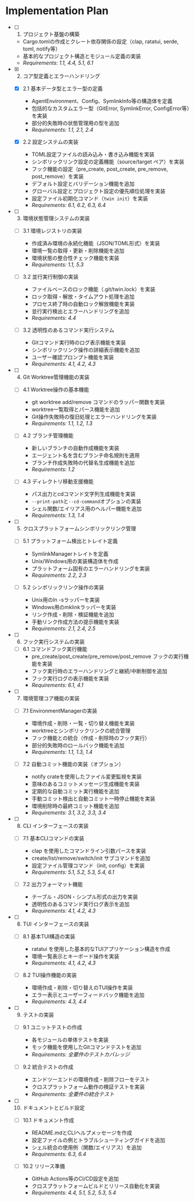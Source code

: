 # Implementation Plan

- [ ] 1. プロジェクト基盤の構築
  - Cargo.tomlの作成とクレート依存関係の設定（clap, ratatui, serde, toml, notify等）
  - 基本的なプロジェクト構造とモジュール定義の実装
  - _Requirements: 1.1, 4.4, 5.1, 6.1_

- [x] 2. コア型定義とエラーハンドリング
  - [x] 2.1 基本データ型とエラー型の定義
    - AgentEnvironment、Config、SymlinkInfo等の構造体を定義
    - 包括的なカスタムエラー型（GitError, SymlinkError, ConfigError等）を実装
    - 部分的失敗時の状態管理用の型を追加
    - _Requirements: 1.1, 2.1, 2.4_

  - [x] 2.2 設定システムの実装
    - TOML設定ファイルの読み込み・書き込み機能を実装
    - シンボリックリンク設定の定義機能（source/target ペア）を実装
    - フック機能の設定（pre_create, post_create, pre_remove, post_remove）を実装
    - デフォルト設定とバリデーション機能を追加
    - グローバル設定とプロジェクト設定の優先順位処理を実装
    - 設定ファイル初期化コマンド（`twin init`）を実装
    - _Requirements: 6.1, 6.2, 6.3, 6.4_

- [ ] 3. 環境状態管理システムの実装
  - [ ] 3.1 環境レジストリの実装
    - 作成済み環境の永続化機能（JSON/TOML形式）を実装
    - 環境一覧の取得・更新・削除機能を追加
    - 環境状態の整合性チェック機能を実装
    - _Requirements: 1.1, 5.3_

  - [ ] 3.2 並行実行制御の実装
    - ファイルベースのロック機能（.git/twin.lock）を実装
    - ロック取得・解放・タイムアウト処理を追加
    - プロセス終了時の自動ロック解放機能を実装
    - 並行実行検出とエラーハンドリングを追加
    - _Requirements: 4.4_

  - [ ] 3.2 透明性のあるコマンド実行システム
    - Gitコマンド実行時のログ表示機能を実装
    - シンボリックリンク操作の詳細表示機能を追加
    - ユーザー確認プロンプト機能を実装
    - _Requirements: 4.1, 4.2, 4.3_

- [ ] 4. Git Worktree管理機能の実装
  - [ ] 4.1 Worktree操作の基本機能
    - git worktree add/remove コマンドのラッパー関数を実装
    - worktree一覧取得とパース機能を追加
    - Git操作失敗時の復旧処理とエラーハンドリングを実装
    - _Requirements: 1.1, 1.2, 1.3_

  - [ ] 4.2 ブランチ管理機能
    - 新しいブランチの自動作成機能を実装
    - エージェント名を含むブランチ命名規則を適用
    - ブランチ作成失敗時の代替名生成機能を追加
    - _Requirements: 1.2_

  - [ ] 4.3 ディレクトリ移動支援機能
    - パス出力とcdコマンド文字列生成機能を実装
    - `--print-path`と`--cd-command`オプションの実装
    - シェル関数/エイリアス用のヘルパー機能を追加
    - _Requirements: 1.3, 1.4_

- [ ] 5. クロスプラットフォームシンボリックリンク管理
  - [ ] 5.1 プラットフォーム検出とトレイト定義
    - SymlinkManagerトレイトを定義
    - Unix/Windows用の実装構造体を作成
    - プラットフォーム固有のエラーハンドリングを実装
    - _Requirements: 2.2, 2.3_

  - [ ] 5.2 シンボリックリンク操作の実装
    - Unix用のln -sラッパーを実装
    - Windows用のmklinkラッパーを実装
    - リンク作成・削除・検証機能を追加
    - 手動リンク作成方法の提示機能を実装
    - _Requirements: 2.1, 2.4, 2.5_

- [ ] 6. フック実行システムの実装
  - [ ] 6.1 コマンドフック実行機能
    - pre_create/post_create/pre_remove/post_remove フックの実行機能を実装
    - フック実行時のエラーハンドリングと継続/中断制御を追加
    - フック実行ログの表示機能を実装
    - _Requirements: 6.1, 4.1_

- [ ] 7. 環境管理コア機能の実装
  - [ ] 7.1 EnvironmentManagerの実装
    - 環境作成・削除・一覧・切り替え機能を実装
    - worktreeとシンボリックリンクの統合管理
    - フック機能との統合（作成・削除時のフック実行）
    - 部分的失敗時のロールバック機能を追加
    - _Requirements: 1.1, 1.3, 1.4_

  - [ ] 7.2 自動コミット機能の実装（オプション）
    - notify crateを使用したファイル変更監視を実装
    - 意味のあるコミットメッセージ生成機能を実装
    - 定期的な自動コミット実行機能を追加
    - 手動コミット検出と自動コミット一時停止機能を実装
    - 環境削除時の最終コミット機能を追加
    - _Requirements: 3.1, 3.2, 3.3, 3.4_

- [ ] 8. CLI インターフェースの実装
  - [ ] 7.1 基本CLIコマンドの実装
    - clap を使用したコマンドライン引数パースを実装
    - create/list/remove/switch/init サブコマンドを追加
    - 設定ファイル管理コマンド（init, config）を実装
    - _Requirements: 5.1, 5.2, 5.3, 5.4, 6.1_

  - [ ] 7.2 出力フォーマット機能
    - テーブル・JSON・シンプル形式の出力を実装
    - 透明性のあるコマンド実行ログ表示を追加
    - _Requirements: 4.1, 4.2, 4.3_

- [ ] 8. TUI インターフェースの実装
  - [ ] 8.1 基本TUI構造の実装
    - ratatui を使用した基本的なTUIアプリケーション構造を作成
    - 環境一覧表示とキーボード操作を実装
    - _Requirements: 4.1, 4.2, 4.3_

  - [ ] 8.2 TUI操作機能の実装
    - 環境作成・削除・切り替えのTUI操作を実装
    - エラー表示とユーザーフィードバック機能を追加
    - _Requirements: 4.3, 4.4_

- [ ] 9. テストの実装
  - [ ] 9.1 ユニットテストの作成
    - 各モジュールの単体テストを実装
    - モック機能を使用したGitコマンドテストを追加
    - _Requirements: 全要件のテストカバレッジ_

  - [ ] 9.2 統合テストの作成
    - エンドツーエンドの環境作成・削除フローをテスト
    - クロスプラットフォーム動作の検証テストを実装
    - _Requirements: 全要件の統合テスト_

- [ ] 10. ドキュメントとビルド設定
  - [ ] 10.1 ドキュメント作成
    - README.mdとCLIヘルプメッセージを作成
    - 設定ファイルの例とトラブルシューティングガイドを追加
    - シェル統合の使用例（関数/エイリアス）を追加
    - _Requirements: 6.3, 6.4_

  - [ ] 10.2 リリース準備
    - GitHub Actions等のCI/CD設定を追加
    - クロスプラットフォームビルドとリリース自動化を実装
    - _Requirements: 4.4, 5.1, 5.2, 5.3, 5.4_